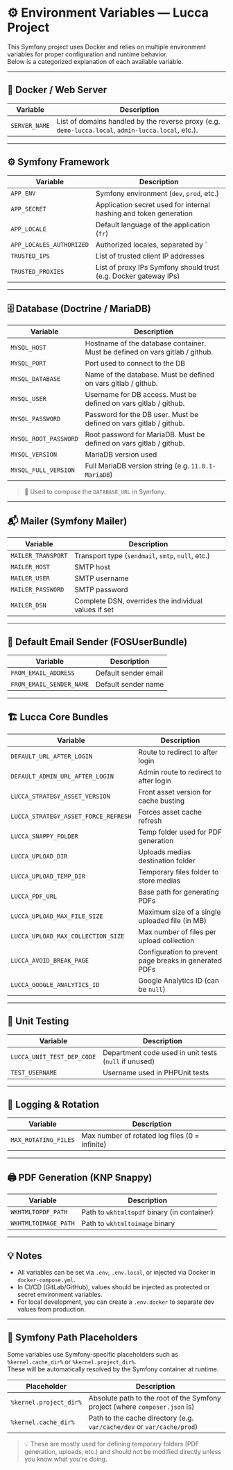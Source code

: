 # ⚙️ Environment Variables — Lucca Project

This Symfony project uses Docker and relies on multiple environment variables for proper configuration and runtime behavior.  
Below is a categorized explanation of each available variable.

---

## 🐳 Docker / Web Server

| Variable       | Description |
|----------------|-------------|
| `SERVER_NAME`  | List of domains handled by the reverse proxy (e.g. `demo-lucca.local`, `admin-lucca.local`, etc.).

---

## ⚙️ Symfony Framework

| Variable              | Description |
|------------------------|-------------|
| `APP_ENV`              | Symfony environment (`dev`, `prod`, etc.) |
| `APP_SECRET`           | Application secret used for internal hashing and token generation |
| `APP_LOCALE`           | Default language of the application (`fr`) |
| `APP_LOCALES_AUTHORIZED` | Authorized locales, separated by `|` (e.g. `fr|gb`) |
| `TRUSTED_IPS`          | List of trusted client IP addresses |
| `TRUSTED_PROXIES`      | List of proxy IPs Symfony should trust (e.g. Docker gateway IPs) |

---

## 🗄️ Database (Doctrine / MariaDB)

| Variable              | Description                                                                  |
|------------------------|------------------------------------------------------------------------------|
| `MYSQL_HOST`           | Hostname of the database container. Must be defined on vars gitlab / github. |
| `MYSQL_PORT`           | Port used to connect to the DB                                               |
| `MYSQL_DATABASE`       | Name of the database. Must be defined on vars gitlab / github.                                                         |
| `MYSQL_USER`           | Username for DB access. Must be defined on vars gitlab / github.                                                       |
| `MYSQL_PASSWORD`       | Password for the DB user. Must be defined on vars gitlab / github.                                                     |
| `MYSQL_ROOT_PASSWORD`  | Root password for MariaDB. Must be defined on vars gitlab / github.                                                    |
| `MYSQL_VERSION`        | MariaDB version used                                                         |
| `MYSQL_FULL_VERSION`   | Full MariaDB version string (e.g. `11.8.1-MariaDB`)                          |

> 🔗 Used to compose the `DATABASE_URL` in Symfony.

---

## 📬 Mailer (Symfony Mailer)

| Variable              | Description |
|------------------------|-------------|
| `MAILER_TRANSPORT`     | Transport type (`sendmail`, `smtp`, `null`, etc.) |
| `MAILER_HOST`          | SMTP host |
| `MAILER_USER`          | SMTP username |
| `MAILER_PASSWORD`      | SMTP password |
| `MAILER_DSN`           | Complete DSN, overrides the individual values if set |

---

## 👤 Default Email Sender (FOSUserBundle)

| Variable                  | Description |
|----------------------------|-------------|
| `FROM_EMAIL_ADDRESS`       | Default sender email |
| `FROM_EMAIL_SENDER_NAME`   | Default sender name |

---

## 🏗️ Lucca Core Bundles

| Variable                        | Description                                            |
|----------------------------------|--------------------------------------------------------|
| `DEFAULT_URL_AFTER_LOGIN`         | Route to redirect to after login                       |
| `DEFAULT_ADMIN_URL_AFTER_LOGIN`   | Admin route to redirect to after login                 |
| `LUCCA_STRATEGY_ASSET_VERSION`    | Front asset version for cache busting                  |
| `LUCCA_STRATEGY_ASSET_FORCE_REFRESH` | Forces asset cache refresh                             |
| `LUCCA_SNAPPY_FOLDER`             | Temp folder used for PDF generation                    |
| `LUCCA_UPLOAD_DIR`                | Uploads medias destination folder                      |
| `LUCCA_UPLOAD_TEMP_DIR`           | Temporary files folder to store medias                 |
| `LUCCA_PDF_URL`                   | Base path for generating PDFs                          |
| `LUCCA_UPLOAD_MAX_FILE_SIZE`      | Maximum size of a single uploaded file (in MB)         |
| `LUCCA_UPLOAD_MAX_COLLECTION_SIZE`| Max number of files per upload collection              |
| `LUCCA_AVOID_BREAK_PAGE`          | Configuration to prevent page breaks in generated PDFs |
| `LUCCA_GOOGLE_ANALYTICS_ID`       | Google Analytics ID (can be `null`)                    |

---

## 🧪 Unit Testing

| Variable                   | Description |
|-----------------------------|-------------|
| `LUCCA_UNIT_TEST_DEP_CODE`  | Department code used in unit tests (`null` if unused) |
| `TEST_USERNAME`             | Username used in PHPUnit tests |

---

## 🔁 Logging & Rotation

| Variable              | Description |
|------------------------|-------------|
| `MAX_ROTATING_FILES`   | Max number of rotated log files (0 = infinite) |

---

## 🖨️ PDF Generation (KNP Snappy)

| Variable               | Description |
|-------------------------|-------------|
| `WKHTMLTOPDF_PATH`      | Path to `wkhtmltopdf` binary (in container) |
| `WKHTMLTOIMAGE_PATH`    | Path to `wkhtmltoimage` binary |

---

## 💡 Notes

- All variables can be set via `.env`, `.env.local`, or injected via Docker in `docker-compose.yml`.
- In CI/CD (GitLab/GitHub), values should be injected as protected or secret environment variables.
- For local development, you can create a `.env.docker` to separate dev values from production.

---

## 🧩 Symfony Path Placeholders

Some variables use Symfony-specific placeholders such as `%kernel.cache_dir%` or `%kernel.project_dir%`.  
These will be automatically resolved by the Symfony container at runtime.

| Placeholder              | Description |
|--------------------------|-------------|
| `%kernel.project_dir%`   | Absolute path to the root of the Symfony project (where `composer.json` is) |
| `%kernel.cache_dir%`     | Path to the cache directory (e.g. `var/cache/dev` or `var/cache/prod`) |

> 💡 These are mostly used for defining temporary folders (PDF generation, uploads, etc.) and should not be modified directly unless you know what you're doing.

